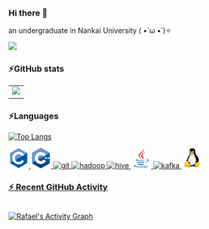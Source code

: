 ### Hi there 👋
an undergraduate in Nankai University ( •̀ ω •́ )✧

![](https://media0.giphy.com/media/3otPorWLQJq5GmHRtu/giphy.gif)

### ⚡GitHub stats
<table>
    <tr>
        <td ><center><img src="https://github-readme-stats.vercel.app/api?username=Donnykk&show_icons=true&theme=onedar&text_color=000&icon_color=000&bg_color=0,ea6161,ffc64d,fffc4d,52fa5a&k"></td>
    </tr>
</table>

### ⚡Languages

[![Top Langs](https://github-readme-stats.vercel.app/api/top-langs/?username=Donnykk&theme=graywhite&bg_color=0,B3FDD0,ABD4D4,A4B9D9,9B7DE2&hide_border=false)](https://github.com/anuraghazra/github-readme-stats)

<p align="left"> <a href="https://www.cprogramming.com/" target="_blank" rel="noreferrer"> <img src="https://raw.githubusercontent.com/devicons/devicon/master/icons/c/c-original.svg" alt="c" width="40" height="40"/> </a> <a href="https://www.w3schools.com/cpp/" target="_blank" rel="noreferrer"> <img src="https://raw.githubusercontent.com/devicons/devicon/master/icons/cplusplus/cplusplus-original.svg" alt="cplusplus" width="40" height="40"/> </a> <a href="https://git-scm.com/" target="_blank" rel="noreferrer"> <img src="https://www.vectorlogo.zone/logos/git-scm/git-scm-icon.svg" alt="git" width="40" height="40"/> </a> <a href="https://hadoop.apache.org/" target="_blank" rel="noreferrer"> <img src="https://www.vectorlogo.zone/logos/apache_hadoop/apache_hadoop-icon.svg" alt="hadoop" width="40" height="40"/> </a> <a href="https://hive.apache.org/" target="_blank" rel="noreferrer"> <img src="https://www.vectorlogo.zone/logos/apache_hive/apache_hive-icon.svg" alt="hive" width="40" height="40"/> </a>  <a href="https://www.java.com" target="_blank" rel="noreferrer"> <img src="https://raw.githubusercontent.com/devicons/devicon/master/icons/java/java-original.svg" alt="java" width="40" height="40"/> </a> <a href="https://kafka.apache.org/" target="_blank" rel="noreferrer"> <img src="https://www.vectorlogo.zone/logos/apache_kafka/apache_kafka-icon.svg" alt="kafka" width="40" height="40"/> </a> <a href="https://www.linux.org/" target="_blank" rel="noreferrer"> <img src="https://raw.githubusercontent.com/devicons/devicon/master/icons/linux/linux-original.svg" alt="linux" width="40" height="40"/> </a> <a href="https://www.mysql.com/" target="_blank" rel="noreferrer">

### ⚡ Recent GitHub Activity
  <br/>
   <a href="https://github.com/azizovrafael"><img alt="Rafael's Activity Graph" src="https://activity-graph.herokuapp.com/graph?username=Donnykk&custom_title=Donnykk's%20Contribution%20Graph&theme=react-dark" /></a>
  <br/>
